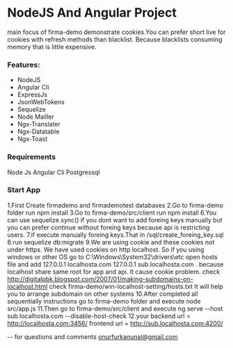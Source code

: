 # NodeJS And Angular Project

main focus of firma-demo demonstrate cookies.You can prefer short live for cookies with refresh methods than blacklist. Because blacklists
consuming memory that is little expensive.

### Features: ###

- NodeJS 
- Angular Cli
- ExpressJs
- JsonWebTokens
- Sequelize
- Node Mailler
- Ngx-Translater
- Ngx-Datatable
- Ngx-Toast

### Requirements ###
Node Js
Angular Cli
Postgressql


### Start App ###

1.First Create firmademo and firmademotest databases
2.Go to firma-demo folder run npm install
3.Go to firma-demo/src/client run npm install
6.You can use sequelize.sync() if you dont want to add foreing keys manually but you can prefer continue without foreing keys 
 because api is restricting users.
7.if execute manually foreing keys.That in /sql/create_foreing_key.sql
8.run sequelize db:migrate
9.We are using cookie and these cookies not under https. We have used cookies on http localhost. So if you using windows or other OS 
  go to  C:\Windows\System32\drivers\etc open hosts file and add 127.0.0.1 localhosta.com  127.0.0.1 sub.localhosta.com .
  because localhost share same root for app and api. It cause cookie problem.
  check http://digitalpbk.blogspot.com/2007/01/making-subdomains-on-localhost.html 
  check firma-demo/win-localhost-setting/hosts.txt
  It will help you to arrange subdomain on other systems
10.After completed all sequentially instructions go to firma-demo folder and execute node src/app.js
11.Then go to firma-demo/src/client and execute ng serve --host sub.localhosta.com --disable-host-check
12.your backend url = http://localhosta.com:3456/ frontend url = http://sub.localhosta.com:4200/

-- for questions and comments onurfurkanunal@gmail.com
  